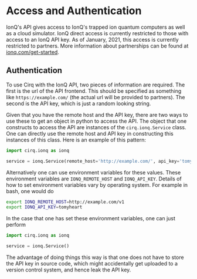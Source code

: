 # Access and Authentication

IonQ's API gives access to IonQ's trapped ion quantum computers as well as a cloud simulator.
IonQ direct access is currently restricted to those with access to an IonQ API key.
As of January, 2021, this access is currently restricted to partners. More information
about partnerships can be found at [ionq.com/get-started](https://ionq.com/get-started).

## Authentication

To use Cirq with the IonQ API, two pieces of information are required.  The first is the
url of the API frontend.  This should be specified as something like `https://example.com/`
(the actual url will be provided to partners). The second is the API key, which is just a
random looking string.

Given that you have the remote host and the API key, there are two ways to use these to
get an object in python to access the API. The object that one constructs to access
the API are instances of the `cirq.ionq.Service` class. One can directly use the remote host
and API key in constructing this instances of this class. Here is an example of this pattern:
```python
import cirq.ionq as ionq

service = ionq.Service(remote_host='http://example.com/', api_key='tomyheart')
```

Alternatively one can use environment variables for these values. These environment variables
are `IONQ_REMOTE_HOST` and `IONQ_API_KEY`.  Details of how to set environment variables vary
by operating system.  For example in bash, one would do
```bash
export IONQ_REMOTE_HOST=http://example.com/v1
export IONQ_API_KEY=tomyheart
```
In the case that one has set these environment variables, one can just perform
```python
import cirq.ionq as ionq

service = ionq.Service()
```
The advantage of doing things this way is that one does not have to store the API key in
source code, which might accidentally get uploaded to a version control system, and hence
leak the API key.

